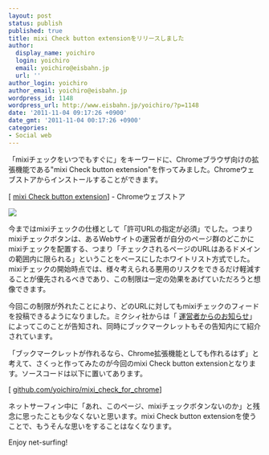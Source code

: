```yaml
---
layout: post
status: publish
published: true
title: mixi Check button extensionをリリースしました
author:
  display_name: yoichiro
  login: yoichiro
  email: yoichiro@eisbahn.jp
  url: ''
author_login: yoichiro
author_email: yoichiro@eisbahn.jp
wordpress_id: 1148
wordpress_url: http://www.eisbahn.jp/yoichiro/?p=1148
date: '2011-11-04 09:17:26 +0900'
date_gmt: '2011-11-04 00:17:26 +0900'
categories:
- Social web
---
```


「mixiチェックをいつでもすぐに」をキーワードに、Chromeブラウザ向けの拡張機能である"mixi Check button extension"を作ってみました。Chromeウェブストアからインストールすることができます。

[
[mixi Check button extension](http://goo.gl/jTaz5)] - Chromeウェブストア

![](http://www.eisbahn.jp/yoichiro/images/2011/11/capture_440.png)

今まではmixiチェックの仕様として「許可URLの指定が必須」でした。つまりmixiチェックボタンは、あるWebサイトの運営者が自分のページ群のどこかにmixiチェックを配置する、つまり「チェックされるページのURLはあるドメインの範囲内に限られる」ということをベースにしたホワイトリスト方式でした。mixiチェックの開始時点では、様々考えられる悪用のリスクをできるだけ軽減することが優先されるべきであり、この制限は一定の効果をあげていただろうと想像できます。

今回この制限が外れたことにより、どのURLに対してもmixiチェックのフィードを投稿できるようになりました。ミクシィ社からは「
[運営者からのお知らせ](http://mixi.jp/release_info.pl?mode=item&id=1500)」によってこのことが告知され、同時にブックマークレットもその告知内にて紹介されています。

「ブックマークレットが作れるなら、Chrome拡張機能としても作れるはず」と考えて、さくっと作ってみたのが今回のmixi Check button extensionとなります。ソースコードは以下に置いてあります。

[
[github.com/yoichiro/mixi_check_for_chrome](https://github.com/yoichiro/mixi_check_for_chrome)]

ネットサーフィン中に「あれ、このページ、mixiチェックボタンないのか」と残念に思ったことも少なくないと思います。mixi Check button extensionを使うことで、もうそんな思いをすることはなくなります。

Enjoy net-surfing!
